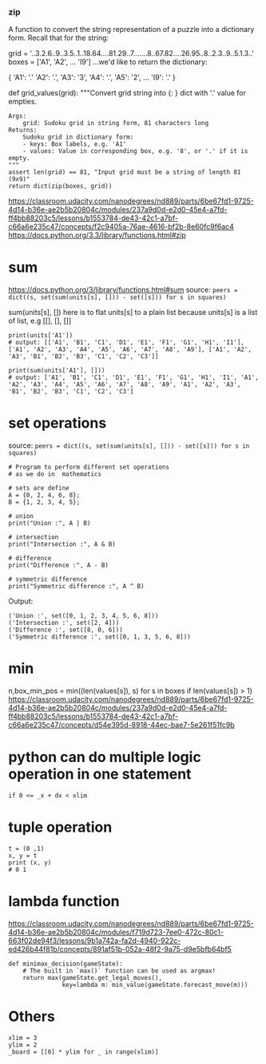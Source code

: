 ### zip
A function to convert the string representation of a puzzle into a dictionary form.
Recall that for the string:

grid = '..3.2.6..9..3.5..1..18.64....81.29..7.......8..67.82....26.95..8..2.3..9..5.1.3..'
boxes = ['A1', 'A2', ... 'I9']
...we'd like to return the dictionary:

{
  'A1': '.'
  'A2': '.',
  'A3': '3',
  'A4': '.',
  'A5': '2',
  ...
  'I9': '.'
}

def grid_values(grid):
    """Convert grid string into {<box>: <value>} dict with '.' value for empties.

    Args:
        grid: Sudoku grid in string form, 81 characters long
    Returns:
        Sudoku grid in dictionary form:
        - keys: Box labels, e.g. 'A1'
        - values: Value in corresponding box, e.g. '8', or '.' if it is empty.
    """
    assert len(grid) == 81, "Input grid must be a string of length 81 (9x9)"
    return dict(zip(boxes, grid))

https://classroom.udacity.com/nanodegrees/nd889/parts/6be67fd1-9725-4d14-b36e-ae2b5b20804c/modules/237a9d0d-e2d0-45e4-a7fd-ff4bb88203c5/lessons/b1553784-de43-42c1-a7bf-c66a6e235c47/concepts/f2c9405a-76ae-4616-bf2b-8e60fc9f6ac4
https://docs.python.org/3.3/library/functions.html#zip

# sum
https://docs.python.org/3/library/functions.html#sum
source: 
```peers = dict((s, set(sum(units[s], [])) - set([s])) for s in squares)```

sum(units[s], []) here is to flat units[s] to a plain list because units[s] is a list of list, e.g [[], [], []]
```
print(units['A1'])
# output: [['A1', 'B1', 'C1', 'D1', 'E1', 'F1', 'G1', 'H1', 'I1'], ['A1', 'A2', 'A3', 'A4', 'A5', 'A6', 'A7', 'A8', 'A9'], ['A1', 'A2', 'A3', 'B1', 'B2', 'B3', 'C1', 'C2', 'C3']]

print(sum(units['A1'], []))
# output: ['A1', 'B1', 'C1', 'D1', 'E1', 'F1', 'G1', 'H1', 'I1', 'A1', 'A2', 'A3', 'A4', 'A5', 'A6', 'A7', 'A8', 'A9', 'A1', 'A2', 'A3', 'B1', 'B2', 'B3', 'C1', 'C2', 'C3']
```

# set operations
source: 
```peers = dict((s, set(sum(units[s], [])) - set([s])) for s in squares)```


```
# Program to perform different set operations
# as we do in  mathematics
 
# sets are define
A = {0, 2, 4, 6, 8};
B = {1, 2, 3, 4, 5};
 
# union
print("Union :", A | B)
 
# intersection
print("Intersection :", A & B)
 
# difference
print("Difference :", A - B)
 
# symmetric difference
print("Symmetric difference :", A ^ B)
```

Output:
```
('Union :', set([0, 1, 2, 3, 4, 5, 6, 8]))
('Intersection :', set([2, 4]))
('Difference :', set([8, 0, 6]))
('Symmetric difference :', set([0, 1, 3, 5, 6, 8]))
```

# min
n,box_min_pos = min((len(values[s]), s) for s in boxes if len(values[s]) > 1)
 https://classroom.udacity.com/nanodegrees/nd889/parts/6be67fd1-9725-4d14-b36e-ae2b5b20804c/modules/237a9d0d-e2d0-45e4-a7fd-ff4bb88203c5/lessons/b1553784-de43-42c1-a7bf-c66a6e235c47/concepts/d54e395d-8918-44ec-bae7-5e261f51fc9b

# python can do multiple logic operation in one statement
`if 0 <= _x + dx < xlim`

# tuple operation
```
t = (0 ,1)
x, y = t
print (x, y)
# 0 1
```

# lambda function
https://classroom.udacity.com/nanodegrees/nd889/parts/6be67fd1-9725-4d14-b36e-ae2b5b20804c/modules/f719d723-7ee0-472c-80c1-663f02de94f3/lessons/9b1a742a-fa2d-4940-922c-ed426b44f81b/concepts/891af51b-052a-48f2-9a75-d9e5bfb64bf5
```
def minimax_decision(gameState):
    # The built in `max()` function can be used as argmax!
    return max(gameState.get_legal_moves(),
               key=lambda m: min_value(gameState.forecast_move(m)))
```
# Others
```
xlim = 3
ylim = 2
_board = [[0] * ylim for _ in range(xlim)]
```
